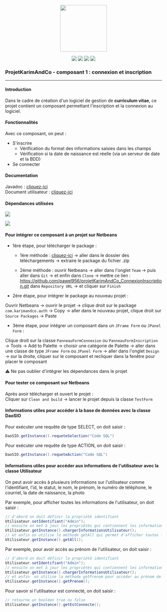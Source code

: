 <p align="center">
<img src="https://image.flaticon.com/icons/svg/311/311334.svg" width="150">
</p>

<p align="center">
<img src="http://hits.dwyl.io/pawel956/pawel956/projetKarimAndCo_ConnexionInscription.svg">
<img src="https://img.shields.io/github/contributors/pawel956/projetKarimAndCo_ConnexionInscription">
<img src="https://img.shields.io/github/repo-size/pawel956/projetKarimAndCo_ConnexionInscription">
<img src="https://img.shields.io/badge/project-maven-red">
</p>

### ProjetKarimAndCo - composant 1 : connexion et inscription
---

#### Introduction
Dans le cadre de création d'un logiciel de gestion de **curriculum vitae**, ce projet contient un composant permettant l'inscription et la connexion au logiciel.

#### Fonctionnalités
Avec ce composant, on peut :
 + S'inscrire
	 + Vérification du format des informations saisies dans les champs
	 + Vérification si la date de naissance est réelle (via un serveur de date et la BDD)
 + Se connecter

#### Documentation
Javadoc : [cliquez-ici](https://pawel956.github.io/projetKarimAndCo_ConnexionInscription/)  
Document utilisateur : [cliquez-ici](https://docs.google.com/document/d/1nW1IItZ4RfnRoahEaQirap2QfmtTX6tPgkBLDmhopvI/edit?usp=sharing)

#### Dépendances utilisées
[<img src="https://img.shields.io/badge/commons--net-3.6-success">](http://mirrors.ircam.fr/pub/apache//commons/net/binaries/commons-net-3.6-bin.zip)  

[<img src="https://img.shields.io/badge/mysql--connector--java-5.1.48-success">](https://repo1.maven.org/maven2/mysql/mysql-connector-java/5.1.48/mysql-connector-java-5.1.48.jar)

#### Pour intégrer ce composant à un projet sur Netbeans
+ 1ère étape, pour télécharger le package :

	+ 1ère méthode : [cliquez-ici](https://github.com/pawel956/projetKarimAndCo_ConnexionInscription/archive/master.zip) → aller dans le dossier des téléchargements → extraire le package du fichier .zip

	+ 2ème méthode : ouvrir Netbeans → aller dans l'onglet `Team` → puis aller dans `Git` → et enfin dans `Clone` → mettre ce lien : https://github.com/pawel956/projetKarimAndCo_ConnexionInscription.git  dans `Repository URL` → et cliquer sur `Finish`

+ 2ère étape, pour intégrer le package au nouveau projet :

Ouvrir Netbeans → ouvrir le projet → clique droit sur le package `com.karimandco.auth` → Copy → aller dans le nouveau projet, clique droit sur `Source Packages` → Paste

+ 3ème étape, pour intégrer un composant dans un `JFrame Form` ou `JPanel Form` :

Clique droit sur la classe `PanneauFormConnexion` ou `PanneauFormInscription` → Tools → Add to Palette → choisir une catégorie de Palette → aller dans une classe de type `JFrame Form` ou `JPanel Form` → aller dans l'onglet `Design` → sur la droite, cliquer sur le composant et recliquer dans la fenêtre pour placer le composant

⚠ Ne pas oublier d'intégrer les dépendances dans le projet

#### Pour tester ce composant sur Netbeans
Après avoir télécharger et ouvert le projet :  
Cliquer sur `Clean and build` → lancer le projet depuis la classe `TestForm`

#### Informations utiles pour accéder à la base de données avec la classe DaoSIO
Pour exécuter une requête de type SELECT, on doit saisir :
```java
DaoSIO.getInstance().requeteSelection("Code SQL")
```

Pour exécuter une requête de type ACTION, on doit saisir :
```java
DaoSIO.getInstance().requeteAction("Code SQL")
```

#### Informations utiles pour accéder aux informations de l'utilisateur avec la classe Utilisateur
On peut avoir accès à plusieurs informations sur l'utilisateur comme l'identifiant, l'id, le statut, le nom, le prénom, le numéro de téléphone, le courriel, la date de naissance, la photo

Par exemple, pour afficher toutes les informations de l'utilisateur, on doit saisir : 
```java
// d'abord on doit définir la propriété identifiant
Utilisateur.setIdentifiant("Admin");
// ensuite on met à jour les propriétés qui contiennent les informations de l'utilisateur
Utilisateur.getInstance().chargerInformationsUtilisateur();
// et enfin on utilise la méthode getAll qui permet d'afficher toutes les informations de l'utilisateur (utile pour débug)
Utilisateur.getInstance().getAll();
```

Par exemple, pour avoir accès au prénom de l'utilisateur, on doit saisir : 
```java
// d'abord on doit définir la propriété identifiant
Utilisateur.setIdentifiant("Admin");
// ensuite on met à jour les propriétés qui contiennent les informations de l'utilisateur
Utilisateur.getInstance().chargerInformationsUtilisateur();
// et enfin  on utilise la méthode getPrenom pour accéder au prénom de l'utilisateur
Utilisateur.getInstance().getPrenom();
```

Pour savoir si l'utilisateur est connecté, on doit saisir :
```java
// retourne un booléen true ou false
Utilisateur.getInstance().getEstConnecte();
```